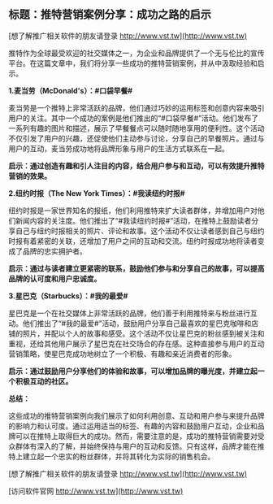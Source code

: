 ## **标题：推特营销案例分享：成功之路的启示**

[想了解推广相关软件的朋友请登录 http://www.vst.tw](http://www.vst.tw)

推特作为全球最受欢迎的社交媒体之一，为企业和品牌提供了一个无与伦比的宣传平台。在这篇文章中，我们将分享一些成功的推特营销案例，并从中汲取经验和启示。

**1.麦当劳（McDonald's）：#口袋早餐#**

麦当劳是一个推特上非常活跃的品牌，他们通过巧妙的运用标签和创意内容来吸引用户的关注。其中一个成功的案例是他们推出的“#口袋早餐#”活动。他们发布了一系列有趣的图片和描述，展示了早餐餐点可以随时随地享用的便利性。这个活动不仅引发了用户的兴趣，还促使他们主动参与讨论，分享自己的早餐照片。通过与用户的互动，麦当劳成功地将品牌形象与用户的生活方式联系在一起。

**启示：通过创造有趣和引人注目的内容，结合用户参与和互动，可以有效提升推特营销的效果。**

**2.纽约时报（The New York Times）：#我读纽约时报#**

纽约时报是一家世界知名的报纸，他们利用推特来扩大读者群体，并增加用户对他们新闻内容的关注度。他们推出了“#我读纽约时报#”活动，在推特上鼓励读者分享自己与纽约时报相关的照片、评论和故事。这个活动不仅让读者感到自己与纽约时报有着紧密的关联，还增加了用户之间的互动和交流。纽约时报成功地将读者变成了品牌的忠实拥护者。

**启示：通过与读者建立更紧密的联系，鼓励他们参与和分享自己的故事，可以提高品牌的认可度和用户忠诚度。**

**3.星巴克（Starbucks）：#我的最爱#**

星巴克是一个在社交媒体上非常活跃的品牌，他们善于利用推特来与粉丝进行互动。他们推出了“#我的最爱#”活动，鼓励用户分享自己最喜欢的星巴克咖啡和店铺的照片，并配以个人的故事和感受。这个活动不仅让星巴克的粉丝感到被关注和重视，还给其他用户展示了星巴克在社交场合的存在感。这种直接参与用户的互动营销策略，使星巴克成功地树立了一个积极、有趣和亲近消费者的形象。

**启示：通过鼓励用户分享他们的体验和故事，可以增加品牌的曝光度，并建立起一个积极互动的社区。**

**总结：**

这些成功的推特营销案例向我们展示了如何利用创意、互动和用户参与来提升品牌的影响力和认可度。通过运用适当的标签、有趣的内容和鼓励用户互动，企业和品牌可以在推特上取得巨大的成功。然而，需要注意的是，成功的推特营销需要对受众群体有深入的了解，并始终保持与用户的互动和反馈。只有这样，品牌才能在推特上建立起一个忠实的粉丝群体，并将其转化为实际的销售机会。

[想了解推广相关软件的朋友请登录 http://www.vst.tw](http://www.vst.tw)


[访问软件官网 http://www.vst.tw](http://www.vst.tw)
